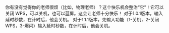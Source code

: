 你有没有觉得你的老师很烦（比如，物理老师）？这个快乐机会整治“它”！它可以关闭 WPS，可以关机，也可以蓝屏。这会让老师十分快乐！
对于1.0.1版本，输入延时秒数，在计时后，他会关机。
对于1.1.1版本，先输入功能（1-关机，2-关闭WPS，3-爆闪）输入延时秒数，在计时后，他会关机。
